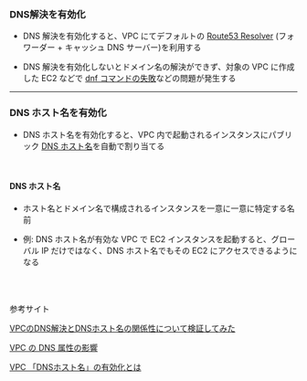 ### DNS解決を有効化

- DNS 解決を有効化すると、VPC にてデフォルトの [Route53 Resolver](./Route53Resolver.md) (フォワーダー + キャッシュ DNS サーバー)を利用する

- DNS 解決を有効化しないとドメイン名の解決ができず、対象の VPC に作成した EC2 などで [dnf コマンドの失敗](./issues/EC2でdnfコマンドが失敗する.md)などの問題が発生する

---

### DNS ホスト名を有効化

- DNS ホスト名を有効化すると、VPC 内で起動されるインスタンスにパブリック [DNS ホスト名](#dns-ホスト名)を自動で割り当てる

<br>

#### DNS ホスト名

- ホスト名とドメイン名で構成されるインスタンスを一意に一意に特定する名前

- 例: DNS ホスト名が有効な VPC で EC2 インスタンスを起動すると、グローバル IP だけではなく、DNS ホスト名でもその EC2 にアクセスできるようになる

<br>
<br>

参考サイト

[VPCのDNS解決とDNSホスト名の関係性について検証してみた](https://blog.serverworks.co.jp/2023/05/02/175854)

[VPC の DNS 属性の影響](https://zenn.dev/furururu02/articles/c545f1bb06f6e9)

[VPC 「DNSホスト名」の有効化とは](https://qiita.com/satofujino/items/a8f3106dbd5557097ad6)
